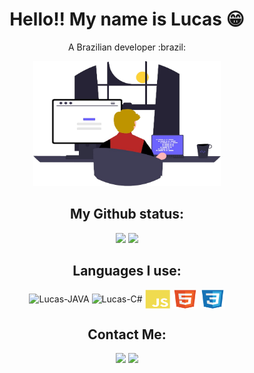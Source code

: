 <div align="center" style="display: inline_block">
  <h1>Hello!! My name is Lucas 😁 </h1>
  <p>A Brazilian developer :brazil:</p>
  <img src="Untitled.png" width="300" height="200">
  
  <h2>My Github status:</h2>
  <img height="200em" src="https://github-readme-stats.vercel.app/api?username=lucashartmann&show_icons=true&theme=dark&include_all_commits=true&count_private=true&text_bold=true&text_color=FFFFFF"/>
  <img height="200em" src="https://github-readme-stats.vercel.app/api/top-langs/?username=lucashartmann&layout=compact&langs_count=100&theme=dark&text_bold=true&text_color=FFFFFF"/>
  
  <h2>Languages I use:</h2>
  <img align="center" alt="Lucas-JAVA" height="40" width="40" src="https://cdn.jsdelivr.net/gh/devicons/devicon/icons/java/java-original-wordmark.svg" />
  <img align="center" alt="Lucas-C#" height="30" width="40" src="https://cdn.jsdelivr.net/gh/devicons/devicon/icons/csharp/csharp-original.svg" />
  <img align="center" alt="Lucas-Js" height="30" width="40" src="https://raw.githubusercontent.com/devicons/devicon/master/icons/javascript/javascript-plain.svg">
  <img align="center" alt="Lucas-HTML" height="30" width="40" src="https://raw.githubusercontent.com/devicons/devicon/master/icons/html5/html5-original.svg">
  <img align="center" alt="Lucas-CSS" height="30" width="40" src="https://raw.githubusercontent.com/devicons/devicon/master/icons/css3/css3-original.svg">

  <h2>Contact Me:</h2>
  <a href = "mailto:lucas.a11181@gmail.com">
  <img src="https://img.shields.io/badge/-Gmail-%23333?style=for-the-badge&logo=gmail&logoColor=white" target="_blank"></a>
  <a href="https://www.linkedin.com/in/lucas-augusto-hartmann-331854234/" target="_blank">
  <img src="https://img.shields.io/badge/-LinkedIn-%230077B5?style=for-the-badge&logo=linkedin&logoColor=white" target="_blank"></a> 

 </div>

